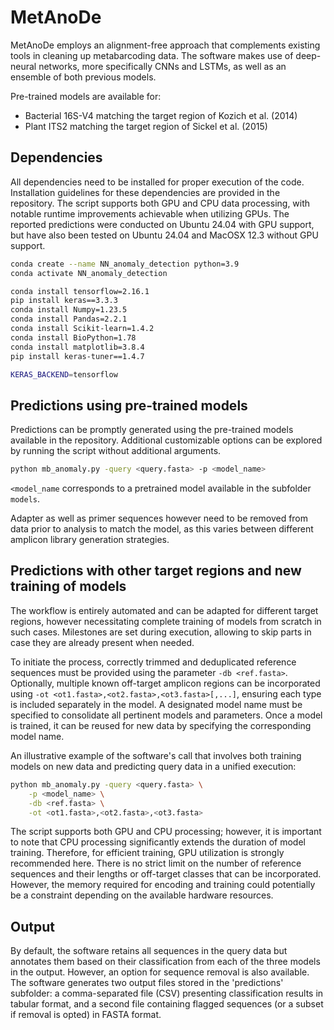 # MetAnoDe

MetAnoDe employs an alignment-free approach that complements existing tools in cleaning up metabarcoding data. The software makes use of deep-neural networks, more specifically CNNs and LSTMs, as well as an ensemble of both previous models.

Pre-trained models are available for: 
* Bacterial 16S-V4 matching the target region of Kozich et al. (2014)
* Plant ITS2 matching the target region of Sickel et al. (2015)

## Dependencies

All dependencies need to be installed for proper execution of the code. Installation guidelines for these dependencies are provided in the repository. The script supports both GPU and CPU data processing, with notable runtime improvements achievable when utilizing GPUs. The reported predictions were conducted on Ubuntu 24.04 with GPU support, but have also been tested on Ubuntu 24.04 and MacOSX 12.3 without GPU support.

```sh
conda create --name NN_anomaly_detection python=3.9
conda activate NN_anomaly_detection

conda install tensorflow=2.16.1
pip install keras==3.3.3
conda install Numpy=1.23.5
conda install Pandas=2.2.1
conda install Scikit-learn=1.4.2
conda install BioPython=1.78
conda install matplotlib=3.8.4
pip install keras-tuner==1.4.7

KERAS_BACKEND=tensorflow
```

## Predictions using pre-trained models 

Predictions can be promptly generated using the pre-trained models available in the repository. Additional customizable options can be explored by running the script without additional arguments. 

```sh
python mb_anomaly.py -query <query.fasta> -p <model_name>
```
```<model_name``` corresponds to a pretrained model available in the subfolder ```models```.

Adapter as well as primer sequences however need to be removed from data prior to analysis to match the model, as this varies between different amplicon library generation strategies. 

## Predictions with other target regions and new training of models

The workflow is entirely automated and can be adapted for different target regions, however necessitating complete training of models from scratch in such cases. 
Milestones are set during execution, allowing to skip parts in case they are already present when needed.

To initiate the process, correctly trimmed and deduplicated reference sequences must be provided using the parameter ```-db <ref.fasta>```. Optionally, multiple known off-target amplicon regions can be incorporated using ```-ot <ot1.fasta>,<ot2.fasta>,<ot3.fasta>[,...]```, ensuring each type is included separately in the model. A designated model name must be specified to consolidate all pertinent models and parameters. Once a model is trained, it can be reused for new data by specifying the corresponding model name. 

An illustrative example of the software's call that involves both training models on new data and predicting query data in a unified execution:

```sh
python mb_anomaly.py -query <query.fasta> \
	-p <model_name> \
	-db <ref.fasta> \
	-ot <ot1.fasta>,<ot2.fasta>,<ot3.fasta>
```

The script supports both GPU and CPU processing; however, it is important to note that CPU processing significantly extends the duration of model training. Therefore, for efficient training, GPU utilization is strongly recommended here. There is no strict limit on the number of reference sequences and their lengths or off-target classes that can be incorporated. However, the memory required for encoding and training could potentially be a constraint depending on the available hardware resources.

## Output

By default, the software retains all sequences in the query data but annotates them based on their classification from each of the three models in the output. However, an option for sequence removal is also available. The software generates two output files stored in the 'predictions' subfolder: a comma-separated file (CSV) presenting classification results in tabular format, and a second file containing flagged sequences (or a subset if removal is opted) in FASTA format.
